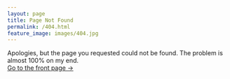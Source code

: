 ```yaml
---
layout: page
title: Page Not Found
permalink: /404.html
feature_image: images/404.jpg
---
```


Apologies, but the page you requested could not be found. The problem is almost 100% on my end.<br />
<a class="error-link" href="{{ site.baseurl }}/">Go to the front page &rarr;</a>
